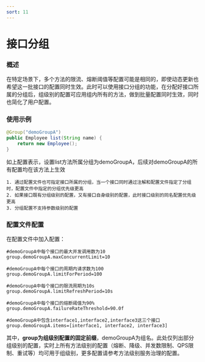```yaml
---
sort: 11
---
```


# 接口分组

### 概述
在特定场景下，多个方法的限流、熔断阈值等配置可能是相同的，即使动态更新也希望这一批接口的配置同时生效。此时可以使用接口分组的功能，在分配好接口所属的分组后，组级别的配置可应用组内所有的方法，做到批量配置同时生效，同时也简化了用户配置。

### 使用示例
```java
@Group("demoGroupA")
public Employee list(String name) {
    return new Employee();
}
```
如上配置表示，设置list方法所属分组为demoGroupA，后续对demoGroupA的所有配置均在该方法上生效
```note
1. 通过配置文件也可指定接口所属的分组，当一个接口同时通过注解和配置文件指定了分组时，配置文件中指定的分组优先级更高
2. 如果接口既有分组级别的配置，又有接口自身级别的配置，此时接口级别的同名配置优先级更高
3. 分组配置不支持参数级别的配置
```

### 配置文件配置
在配置文件中加入配置：

```properties
#demoGroupA中每个接口的最大并发调用数为10
group.demoGroupA.maxConcurrentLimit=10

#demoGroupA中每个接口的周期内请求数为100
group.demoGroupA.limitForPeriod=100

#demoGroupA中每个接口的限流周期为10s
group.demoGroupA.limitRefreshPeriod=10s

#demoGroupA中每个接口的熔断阈值为90%
group.demoGroupA.failureRateThreshold=90.0f

#demoGroupA中包含interface1,interface2,interface3这三个接口
group.demoGroupA.items=[interface1, interface2, interface3]
```
其中，**group为组级别配置的固定前缀**，demoGroupA为组名。此处仅列出部分组级别的配置，实时上所有方法级别的配置（熔断、降级、并发数限制、QPS限制、重试等）均可用于组级别，更多配置请参考方法级别服务治理的配置。
